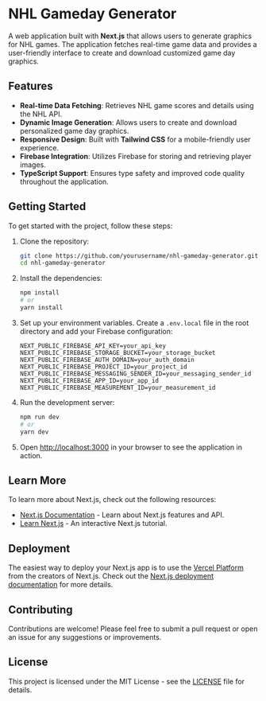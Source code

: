 # NHL Gameday Generator

A web application built with **Next.js** that allows users to generate graphics for NHL games. The application fetches real-time game data and provides a user-friendly interface to create and download customized game day graphics.

## Features

- **Real-time Data Fetching**: Retrieves NHL game scores and details using the NHL API.
- **Dynamic Image Generation**: Allows users to create and download personalized game day graphics.
- **Responsive Design**: Built with **Tailwind CSS** for a mobile-friendly user experience.
- **Firebase Integration**: Utilizes Firebase for storing and retrieving player images.
- **TypeScript Support**: Ensures type safety and improved code quality throughout the application.

## Getting Started

To get started with the project, follow these steps:

1. Clone the repository:

   ```bash
   git clone https://github.com/yourusername/nhl-gameday-generator.git
   cd nhl-gameday-generator
   ```

2. Install the dependencies:

   ```bash
   npm install
   # or
   yarn install
   ```

3. Set up your environment variables. Create a `.env.local` file in the root directory and add your Firebase configuration:

   ```plaintext
   NEXT_PUBLIC_FIREBASE_API_KEY=your_api_key
   NEXT_PUBLIC_FIREBASE_STORAGE_BUCKET=your_storage_bucket
   NEXT_PUBLIC_FIREBASE_AUTH_DOMAIN=your_auth_domain
   NEXT_PUBLIC_FIREBASE_PROJECT_ID=your_project_id
   NEXT_PUBLIC_FIREBASE_MESSAGING_SENDER_ID=your_messaging_sender_id
   NEXT_PUBLIC_FIREBASE_APP_ID=your_app_id
   NEXT_PUBLIC_FIREBASE_MEASUREMENT_ID=your_measurement_id
   ```

4. Run the development server:

   ```bash
   npm run dev
   # or
   yarn dev
   ```

5. Open [http://localhost:3000](http://localhost:3000) in your browser to see the application in action.

## Learn More

To learn more about Next.js, check out the following resources:

- [Next.js Documentation](https://nextjs.org/docs) - Learn about Next.js features and API.
- [Learn Next.js](https://nextjs.org/learn) - An interactive Next.js tutorial.

## Deployment

The easiest way to deploy your Next.js app is to use the [Vercel Platform](https://vercel.com/new?utm_medium=default-template&filter=next.js&utm_source=create-next-app&utm_campaign=create-next-app-readme) from the creators of Next.js. Check out the [Next.js deployment documentation](https://nextjs.org/docs/app/building-your-application/deploying) for more details.

## Contributing

Contributions are welcome! Please feel free to submit a pull request or open an issue for any suggestions or improvements.

## License

This project is licensed under the MIT License - see the [LICENSE](LICENSE) file for details.
